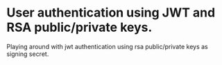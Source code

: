 # User authentication using JWT and RSA public/private keys.

Playing around with jwt authentication using rsa public/private keys as signing secret. 
